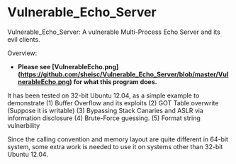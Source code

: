 # Vulnerable_Echo_Server
Vulnerable_Echo_Server: A vulnerable Multi-Process Echo Server and its evil clients.

Overview:

* <b>Please see [VulnerableEcho.png]  (https://github.com/sheisc/Vulnerable_Echo_Server/blob/master/VulnerableEcho.png) for what this program does. </b>
 

It has been tested on 32-bit Ubuntu 12.04, as a simple example to demonstrate
(1) Buffer Overflow and its exploits
(2) GOT Table overwrite (Suppose it is writable)
(3) Bypassing Stack Canaries and ASLR via information disclosure
(4) Brute-Force guessing.
(5) Format string vulnerbility

Since the calling convention and memory layout are quite different in 64-bit system,
some extra work is needed to use it on systems other than 32-bit Ubuntu 12.04.





